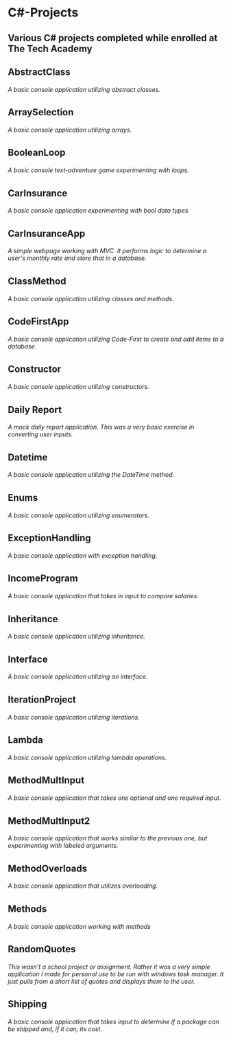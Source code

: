 # C#-Projects
## Various C# projects completed while enrolled at The Tech Academy


## AbstractClass
###### A basic console application utilizing abstract classes.
## ArraySelection
###### A basic console application utilizing arrays.

## BooleanLoop
###### A basic console text-adventure game experimenting with loops.

## CarInsurance
###### A basic console application experimenting with bool data types.

## CarInsuranceApp
###### A simple webpage working with MVC. It performs logic to determine a user's monthly rate and store that in a database.

## ClassMethod
###### A basic console application utilizing classes and methods.

## CodeFirstApp
###### A basic console application utilizing Code-First to create and add items to a database.

## Constructor
###### A basic console application utilizing constructors.

## Daily Report
###### A mock daily report application. This was a very basic exercise in converting user inputs.

## Datetime
###### A basic console application utilizing the DateTime method.

## Enums
###### A basic console application utilizing enumerators.

## ExceptionHandling
###### A basic console application with exception handling.

## IncomeProgram
###### A basic console application that takes in input to compare salaries.

## Inheritance
###### A basic console application utilizing inheritance.

## Interface
###### A basic console application utilizing an interface.

## IterationProject
###### A basic console application utilizing iterations.

## Lambda
###### A basic console application utilizing lambda operations.

## MethodMultInput
###### A basic console application that takes one optional and one required input.

## MethodMultInput2
###### A basic console application that works similar to the previous one, but experimenting with labeled arguments.

## MethodOverloads
###### A basic console application that utilizes overloading.

## Methods
###### A basic console application working with methods

## RandomQuotes
###### This wasn't a school project or assignment. Rather it was a very simple application I made for personal use to be run with windows task manager. It just pulls from a short list of quotes and displays them to the user.

## Shipping
###### A basic console application that takes input to determine if a package can be shipped and, if it can, its cost.
